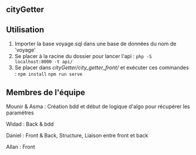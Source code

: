 ## cityGetter

## Utilisation

1. Importer la base voyage.sql dans une base de données du nom de 'voyage'
2. Se placer à la racine du dossier pour lancer l'api : ```php -S localhost:8000 -t api/```
3. Se placer dans _cityGetter/city_getter_front/_ et exécuter ces commandes :
        ```npm install```
        ```npm run serve```


## Membres de l'équipe

Mounir & Asma : Création bdd et début de logique d'algo pour récupérer les paramètres

Widad : Back & bdd

Daniel : Front & Back, Structure, Liaison entre front et back

Allan : Front
